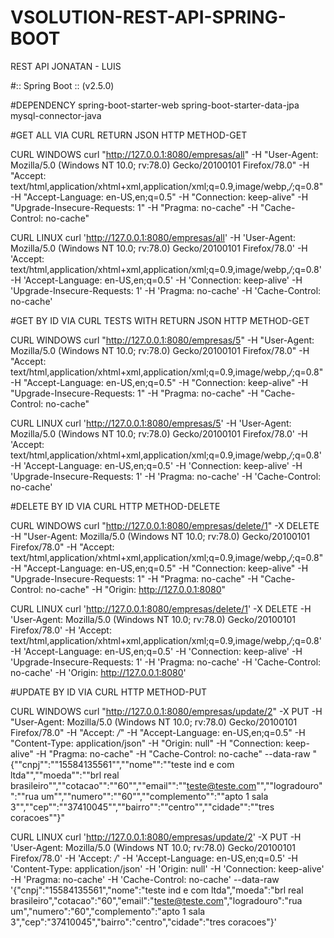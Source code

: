 # VSOLUTION-REST-API-SPRING-BOOT
 REST API JONATAN - LUIS

#:: Spring Boot ::                (v2.5.0)


#DEPENDENCY
spring-boot-starter-web
spring-boot-starter-data-jpa
mysql-connector-java



#GET ALL VIA CURL RETURN JSON HTTP METHOD-GET

CURL WINDOWS
curl "http://127.0.0.1:8080/empresas/all" -H "User-Agent: Mozilla/5.0 (Windows NT 10.0; rv:78.0) Gecko/20100101 Firefox/78.0" -H "Accept: text/html,application/xhtml+xml,application/xml;q=0.9,image/webp,*/*;q=0.8" -H "Accept-Language: en-US,en;q=0.5" -H "Connection: keep-alive" -H "Upgrade-Insecure-Requests: 1" -H "Pragma: no-cache" -H "Cache-Control: no-cache"

CURL LINUX
curl 'http://127.0.0.1:8080/empresas/all' -H 'User-Agent: Mozilla/5.0 (Windows NT 10.0; rv:78.0) Gecko/20100101 Firefox/78.0' -H 'Accept: text/html,application/xhtml+xml,application/xml;q=0.9,image/webp,*/*;q=0.8' -H 'Accept-Language: en-US,en;q=0.5' -H 'Connection: keep-alive' -H 'Upgrade-Insecure-Requests: 1' -H 'Pragma: no-cache' -H 'Cache-Control: no-cache'




#GET BY ID VIA CURL TESTS WITH RETURN JSON HTTP METHOD-GET

CURL WINDOWS
curl "http://127.0.0.1:8080/empresas/5" -H "User-Agent: Mozilla/5.0 (Windows NT 10.0; rv:78.0) Gecko/20100101 Firefox/78.0" -H "Accept: text/html,application/xhtml+xml,application/xml;q=0.9,image/webp,*/*;q=0.8" -H "Accept-Language: en-US,en;q=0.5" -H "Connection: keep-alive" -H "Upgrade-Insecure-Requests: 1" -H "Pragma: no-cache" -H "Cache-Control: no-cache"

CURL LINUX
curl 'http://127.0.0.1:8080/empresas/5' -H 'User-Agent: Mozilla/5.0 (Windows NT 10.0; rv:78.0) Gecko/20100101 Firefox/78.0' -H 'Accept: text/html,application/xhtml+xml,application/xml;q=0.9,image/webp,*/*;q=0.8' -H 'Accept-Language: en-US,en;q=0.5' -H 'Connection: keep-alive' -H 'Upgrade-Insecure-Requests: 1' -H 'Pragma: no-cache' -H 'Cache-Control: no-cache'




#DELETE BY ID VIA CURL HTTP METHOD-DELETE

CURL WINDOWS
curl "http://127.0.0.1:8080/empresas/delete/1" -X DELETE -H "User-Agent: Mozilla/5.0 (Windows NT 10.0; rv:78.0) Gecko/20100101 Firefox/78.0" -H "Accept: text/html,application/xhtml+xml,application/xml;q=0.9,image/webp,*/*;q=0.8" -H "Accept-Language: en-US,en;q=0.5" -H "Connection: keep-alive" -H "Upgrade-Insecure-Requests: 1" -H "Pragma: no-cache" -H "Cache-Control: no-cache" -H "Origin: http://127.0.0.1:8080"

CURL LINUX
curl 'http://127.0.0.1:8080/empresas/delete/1' -X DELETE -H 'User-Agent: Mozilla/5.0 (Windows NT 10.0; rv:78.0) Gecko/20100101 Firefox/78.0' -H 'Accept: text/html,application/xhtml+xml,application/xml;q=0.9,image/webp,*/*;q=0.8' -H 'Accept-Language: en-US,en;q=0.5' -H 'Connection: keep-alive' -H 'Upgrade-Insecure-Requests: 1' -H 'Pragma: no-cache' -H 'Cache-Control: no-cache' -H 'Origin: http://127.0.0.1:8080'




#UPDATE BY ID VIA CURL HTTP METHOD-PUT

CURL WINDOWS
curl "http://127.0.0.1:8080/empresas/update/2" -X PUT -H "User-Agent: Mozilla/5.0 (Windows NT 10.0; rv:78.0) Gecko/20100101 Firefox/78.0" -H "Accept: */*" -H "Accept-Language: en-US,en;q=0.5" -H "Content-Type: application/json" -H "Origin: null" -H "Connection: keep-alive" -H "Pragma: no-cache" -H "Cache-Control: no-cache" --data-raw "{""cnpj"":""15584135561"",""nome"":""teste ind e com ltda"",""moeda"":""brl real brasileiro"",""cotacao"":""60"",""email"":""teste@teste.com"",""logradouro"":""rua um"",""numero"":""60"",""complemento"":""apto 1 sala 3"",""cep"":""37410045"",""bairro"":""centro"",""cidade"":""tres coracoes""}"

CURL LINUX
curl 'http://127.0.0.1:8080/empresas/update/2' -X PUT -H 'User-Agent: Mozilla/5.0 (Windows NT 10.0; rv:78.0) Gecko/20100101 Firefox/78.0' -H 'Accept: */*' -H 'Accept-Language: en-US,en;q=0.5' -H 'Content-Type: application/json' -H 'Origin: null' -H 'Connection: keep-alive' -H 'Pragma: no-cache' -H 'Cache-Control: no-cache' --data-raw '{"cnpj":"15584135561","nome":"teste ind e com ltda","moeda":"brl real brasileiro","cotacao":"60","email":"teste@teste.com","logradouro":"rua um","numero":"60","complemento":"apto 1 sala 3","cep":"37410045","bairro":"centro","cidade":"tres coracoes"}'


